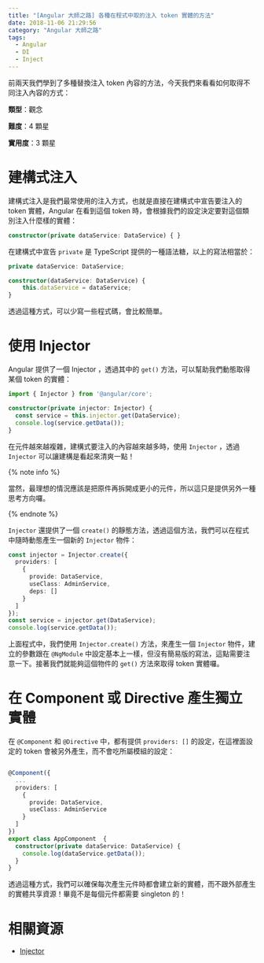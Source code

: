 ```yaml
---
title: "[Angular 大師之路] 各種在程式中取的注入 token 實體的方法"
date: 2018-11-06 21:29:56
category: "Angular 大師之路"
tags:
  - Angular
  - DI
  - Inject
---
```


前兩天我們學到了多種替換注入 token 內容的方法，今天我們來看看如何取得不同注入內容的方式：

<!-- more -->

**類型**：觀念

**難度**：4 顆星

**實用度**：3 顆星

# 建構式注入

建構式注入是我們最常使用的注入方式，也就是直接在建構式中宣告要注入的 token 實體，Angular 在看到這個 token 時，會根據我們的設定決定要對這個類別注入什麼樣的實體：

```typescript
constructor(private dataService: DataService) { }
```

在建構式中宣告 `private` 是 TypeScript 提供的一種語法糖，以上的寫法相當於：

```typescript
private dataService: DataService;

constructor(dataService: DataService) {
    this.dataService = dataService;
}
```

透過這種方式，可以少寫一些程式碼，會比較簡單。

# 使用 Injector

Angular 提供了一個 Injector ，透過其中的 `get()` 方法，可以幫助我們動態取得某個 token 的實體：

```typescript
import { Injector } from '@angular/core';

constructor(private injector: Injector) {
  const service = this.injector.get(DataService);
  console.log(service.getData());
}
```

在元件越來越複雜，建構式要注入的內容越來越多時，使用 `Injector` ，透過 `Injector` 可以讓建構是看起來清爽一點！

{% note info %}

當然，最理想的情況應該是把原件再拆開成更小的元件，所以這只是提供另外一種思考方向囉。

{% endnote %}

`Injector` 還提供了一個 `create()` 的靜態方法，透過這個方法，我們可以在程式中隨時動態產生一個新的 `Injector` 物件：

```typescript
const injector = Injector.create({
  providers: [
    {
      provide: DataService,
      useClass: AdminService,
      deps: []
    }
  ]
});
const service = injector.get(DataService);
console.log(service.getData());
```

上面程式中，我們使用 `Injector.create()` 方法，來產生一個 `Injector` 物件，建立的參數跟在 `@NgModule` 中設定基本上一樣，但沒有簡易版的寫法，這點需要注意一下。接著我們就能夠這個物件的 `get()` 方法來取得 token 實體囉。

# 在 Component 或 Directive 產生獨立實體

在 `@Component` 和 `@Directive` 中，都有提供 `providers: []` 的設定，在這裡面設定的 token 會被另外產生，而不會吃所屬模組的設定：

```typescript

@Component({
  ...
  providers: [
    {
      provide: DataService,
      useClass: AdminService
    }
  ]
})
export class AppComponent  {
  constructor(private dataService: DataService) {
    console.log(dataService.getData());
  }
}
```

透過這種方式，我們可以確保每次產生元件時都會建立新的實體，而不跟外部產生的實體共享資源！畢竟不是每個元件都需要 singleton 的！

# 相關資源

- [Injector](https://angular.io/api/core/inject)
